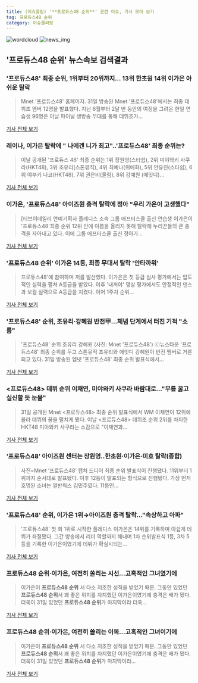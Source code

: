 ```yaml
---
title: (이슈클립) '**프로듀스48 순위**' 관련 이슈, 기사 모아 보기
tag: 프로듀스48 순위
category: 이슈클리핑
---
```

![wordcloud](https://s3.ap-northeast-2.amazonaws.com/lyrics101-wordcloud/2018-09-01-1535763048.png)
![news_img](https://user-images.githubusercontent.com/42597476/44507050-1206f400-a6e4-11e8-8d98-7ffbfebb353f.png)
## **'**프로듀스48 순위**'** 뉴스속보 검색결과
### '프로듀스48' 최종 순위, 1위부터 20위까지… 13위 한초원 14위 이가은 아쉬운 탈락

>Mnet '프로듀스48' 홈페이지. 31일 방송된 Mnet '프로듀스48'에서는 최종 데뷔조 멤버 12명을 발표했다. 지난 6월부터 2달 반 동안의 여정을 그려온 한일 연습생 96명은 이날 파이널 생방송 무대를 통해 데뷔조가...

<a href="http://news20.busan.com/controller/newsController.jsp?newsId=20180901000011" target="_blank">기사 전체 보기</a>

### 레이나, 이가은 탈락에 " 나에겐 니가 최고"..'프로듀스48' 최종 순위는?

>이날 공개된 '프로듀스 48' 최종 순위는 1위 장원영(스타쉽), 2위 미야와키 사쿠라(HKT48), 3위 조유리(스톤뮤직), 4위 최예나(위에화), 5위 안유진(스타쉽), 6위 야부키 나코(HKT48), 7위 권은비(울림), 8위 강예원 (에잇디)...

<a href="http://news.hankyung.com/article/201809019841I" target="_blank">기사 전체 보기</a>

### 이가은, '프로듀스48' 아이즈원 충격 탈락에 정아 "우리 가은이 고생했다"

>[티브이데일리 연예기획사 플레디스 소속 그룹 애프터스쿨 출신 연습생 이가은이 '프로듀스48'최종 순위 12위 안에 이름을 올리지 못해 탈락해 누리꾼들의 큰 충격을 자아내고 있다. 이에 그룹 애프터스쿨 출신 정아가...

<a href="http://tvdaily.asiae.co.kr/read.php3?aid=15357592421390885010" target="_blank">기사 전체 보기</a>

### '**프로듀스48 순위**' 이가은 14등, 최종 무대서 탈락 '안타까워'

>프로듀스48'에 참여하며 끼를 발산했다. 이가은은 첫 등급 심사 평가에서는 압도적인 실력을 펼쳐 A등급을 받았다. 이후 '내꺼야' 영상 평가에서도 안정적인 댄스과 보컬 실력으로 A등급을 지켰다. 이어 1주차 순위...

<a href="http://www.anewsa.com/detail.php?number=1364668&thread=07r05" target="_blank">기사 전체 보기</a>

### '프로듀스48' 순위, 조유리·강혜원 반전甲…체념 단계에서 터진 기적 "소름"

>'프로듀스48' 순위 조유리 강혜원 (사진: Mnet '프로듀스48') ⓒ뉴스타운 '프로듀스48' 최종 순위를 두고 스톤뮤직 조유리와 에잇디 강혜원이 반전 멤버로 거론되고 있다. 31일 방송된 엠넷 '프로듀스48' 최종 순위 발표식에서...

<a href="http://www.newstown.co.kr/news/articleView.html?idxno=338803" target="_blank">기사 전체 보기</a>

### <프로듀스48> 데뷔 순위 이채연, 미야와키 사쿠라 바람대로…"무릎 꿇고 실신할 듯 눈물"

>31일 공개된 Mnet <프로듀스48> 최종 순위 발표식에서 WM 이채연이 12위에 올라 데뷔의 꿈을 펼치게 됐다. 이날 <프로듀스48> 데뷔조 순위 2위를 차지한 HKT48 미야와키 사쿠라는 소감으로 "이채연과...

<a href="http://www.ilyosisa.co.kr/news/articleView.html?idxno=151411" target="_blank">기사 전체 보기</a>

### ‘프로듀스48’ 아이즈원 센터는 장원영..한초원·이가은·미호 탈락(종합)

>사진=Mnet ‘프로듀스48’ 캡처 드디어 최종 순위 발표식이 진행됐다. 11위부터 1위까지 순서대로 발표됐다. 이후 12등이 발표되는 형식으로 진행됐다. 가장 먼저 호명된 소녀는 얼반웍스 김민주였다. 11등인...

<a href="http://sports.mk.co.kr/view.php?year=2018&no=550548" target="_blank">기사 전체 보기</a>

### '프로듀스48' 순위, 이가은 1위→아이즈원 충격 탈락…"속상하고 아파"

>'프로듀스48' 첫 회 1위로 시작한 플레디스 이가은은 14위를 기록하며 아쉽게 데뷔가 좌절됐다. 그간 방송에서 리더 역할까지 해내며 1차 순위발표식 1등, 3차 5등을 기록한 이가은이였기에 데뷔가 확실시되는...

<a href="http://sports.hankooki.com/lpage/entv/201809/sp20180901075137136660.htm" target="_blank">기사 전체 보기</a>

### **프로듀스48 순위**·이가은, 여전히 쏠리는 시선...고혹적인 그녀였기에

>이가은이 **프로듀스48 순위** 서 다소 저조한 성적을 받았기 때문. 그동안 있었던 **프로듀스48 순위**서 꽤 좋은 위치를 차지했던 이가은이였기에 충격은 배가 됐다. 더욱이 31일 있었던 **프로듀스48 순위**가 마지막이라 더욱...

<a href="http://www.lawissue.co.kr/view.php?ud=2018090109375827746a28b45db0_12" target="_blank">기사 전체 보기</a>

### **프로듀스48 순위**·이가은, 여전히 쏠리는 이목...고혹적인 그녀이기에

>이가은이 **프로듀스48 순위** 서 다소 저조한 성적을 받았기 때문. 그동안 있었던 **프로듀스48 순위**서 꽤 좋은 위치를 차지했던 이가은이였기에 충격은 배가 됐다. 더욱이 31일 있었던 **프로듀스48 순위**가 마지막이라...

<a href="http://www.webdaily.co.kr/view.php?ud=2018090109403222946a28b45db0_7" target="_blank">기사 전체 보기</a>


